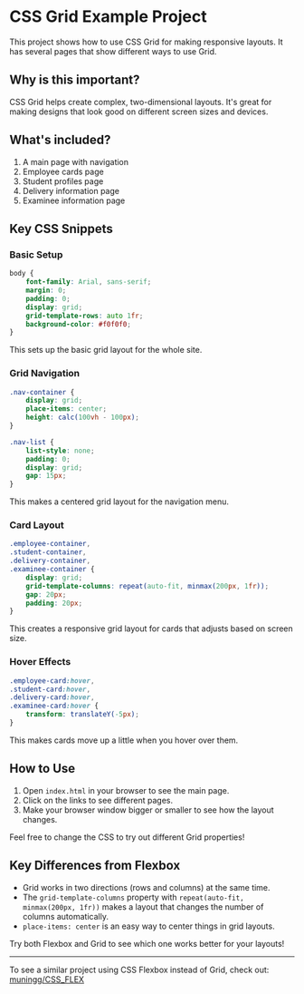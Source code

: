 # CSS Grid Example Project

This project shows how to use CSS Grid for making responsive layouts. It has several pages that show different ways to use Grid.

## Why is this important?

CSS Grid helps create complex, two-dimensional layouts. It's great for making designs that look good on different screen sizes and devices.

## What's included?

1. A main page with navigation
2. Employee cards page
3. Student profiles page
4. Delivery information page
5. Examinee information page

## Key CSS Snippets

### Basic Setup

```css
body {
    font-family: Arial, sans-serif;
    margin: 0;
    padding: 0;
    display: grid;
    grid-template-rows: auto 1fr;
    background-color: #f0f0f0;
}
```

This sets up the basic grid layout for the whole site.

### Grid Navigation

```css
.nav-container {
    display: grid;
    place-items: center;
    height: calc(100vh - 100px);
}

.nav-list {
    list-style: none;
    padding: 0;
    display: grid;
    gap: 15px;
}
```

This makes a centered grid layout for the navigation menu.

### Card Layout

```css
.employee-container,
.student-container,
.delivery-container,
.examinee-container {
    display: grid;
    grid-template-columns: repeat(auto-fit, minmax(200px, 1fr));
    gap: 20px;
    padding: 20px;
}
```

This creates a responsive grid layout for cards that adjusts based on screen size.

### Hover Effects

```css
.employee-card:hover,
.student-card:hover,
.delivery-card:hover,
.examinee-card:hover {
    transform: translateY(-5px);
}
```

This makes cards move up a little when you hover over them.

## How to Use

1. Open `index.html` in your browser to see the main page.
2. Click on the links to see different pages.
3. Make your browser window bigger or smaller to see how the layout changes.

Feel free to change the CSS to try out different Grid properties!

## Key Differences from Flexbox

- Grid works in two directions (rows and columns) at the same time.
- The `grid-template-columns` property with `repeat(auto-fit, minmax(200px, 1fr))` makes a layout that changes the number of columns automatically.
- `place-items: center` is an easy way to center things in grid layouts.

Try both Flexbox and Grid to see which one works better for your layouts!

---

To see a similar project using CSS Flexbox instead of Grid, check out:
[muningg/CSS_FLEX](https://github.com/muningg/CSS_FLEX)
